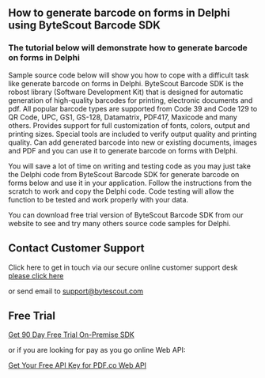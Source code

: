 ## How to generate barcode on forms in Delphi using ByteScout Barcode SDK

### The tutorial below will demonstrate how to generate barcode on forms in Delphi

Sample source code below will show you how to cope with a difficult task like generate barcode on forms in Delphi. ByteScout Barcode SDK is the robost library (Software Development Kit) that is designed for automatic generation of high-quality barcodes for printing, electronic documents and pdf. All popular barcode types are supported from Code 39 and Code 129 to QR Code, UPC, GS1, GS-128, Datamatrix, PDF417, Maxicode and many others. Provides support for full customization of fonts, colors, output and printing sizes. Special tools are included to verify output quality and printing quality. Can add generated barcode into new or existing documents, images and PDF and you can use it to generate barcode on forms with Delphi.

You will save a lot of time on writing and testing code as you may just take the Delphi code from ByteScout Barcode SDK for generate barcode on forms below and use it in your application. Follow the instructions from the scratch to work and copy the Delphi code. Code testing will allow the function to be tested and work properly with your data.

You can download free trial version of ByteScout Barcode SDK from our website to see and try many others source code samples for Delphi.

## Contact Customer Support

Click here to get in touch via our secure online customer support desk [please click here](https://bytescout.zendesk.com/hc/en-us/requests/new?subject=ByteScout%20Barcode%20SDK%20Question)

or send email to [support@bytescout.com](mailto:support@bytescout.com?subject=ByteScout%20Barcode%20SDK%20Question) 

## Free Trial

[Get 90 Day Free Trial On-Premise SDK](https://bytescout.com/download/web-installer?utm_source=github-readme)

or if you are looking for pay as you go online Web API:

[Get Your Free API Key for PDF.co Web API](https://pdf.co/documentation/api?utm_source=github-readme)